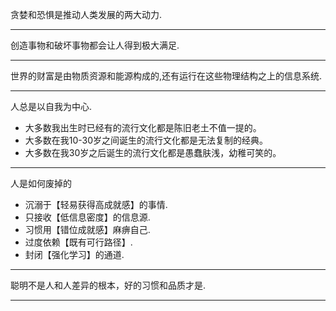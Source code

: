 贪婪和恐惧是推动人类发展的两大动力.
***
创造事物和破坏事物都会让人得到极大满足.
***
世界的财富是由物质资源和能源构成的,还有运行在这些物理结构之上的信息系统.
***
人总是以自我为中心.
* 大多数我出生时已经有的流行文化都是陈旧老土不值一提的。
* 大多数在我10-30岁之间诞生的流行文化都是无法复制的经典。
* 大多数在我30岁之后诞生的流行文化都是愚蠢肤浅，幼稚可笑的。
***
人是如何废掉的
  * 沉溺于【轻易获得高成就感】的事情.
  * 只接收【低信息密度】的信息源.
  * 习惯用【错位成就感】麻痹自己.
  * 过度依赖【既有可行路径】.
  * 封闭【强化学习】的通道.
***
聪明不是人和人差异的根本，好的习惯和品质才是.
***
